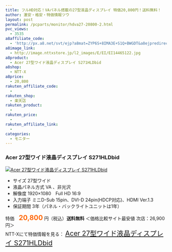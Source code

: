 ```yaml
---
title: フルHD対応！VAパネル搭載の27型液晶ディスプレイ 特価20,800円！送料無料！
author: 激安・格安・特価情報ツウ
layout: post
permalink: /pcparts/monitor/hdva27-20800-2.html
pvc_views:
  - 3535
a8affiliate_code:
  - 'http://px.a8.net/svt/ejp?a8mat=ZYP6S+8IMA3E+S1Q+BWGDT&a8ejpredirect=http://nttxstore.jp/_II_EI14465122'
a8image_link:
  - http://image.nttxstore.jp/l2_images/E/EI/EI14465122.jpg
a8product:
  - Acer 27型ワイド液晶ディスプレイ S271HLDbid
a8shop:
  - NTT-X
a8price:
  - 20,800
rakuten_affiliate_code:
  - 
rakuten_shop:
  - 楽天店
rakuten_product:
  - 
rakuten_price:
  - 
rakuten_affiliate_link:
  - 
categories:
  - モニター
---
```

### Acer 27型ワイド液晶ディスプレイ S271HLDbid

<div class="img-bg2 img_L">
  <a title="Acer 27型ワイド液晶ディスプレイ S271HLDbid" href="http://px.a8.net/svt/ejp?a8mat=ZYP6S+8IMA3E+S1Q+BWGDT&a8ejpredirect=http://nttxstore.jp/_II_EI14465122" target="_blank"><img src="http://i0.wp.com/image.nttxstore.jp/l2_images/E/EI/EI14465122.jpg?resize=120%2C120" border="0" alt="Acer 27型ワイド液晶ディスプレイ S271HLDbid" style="border: 0pt none;" data-recalc-dims="1" /></a>
</div>

<!--more-->

  * サイズ 27型ワイド
  * 液晶パネル方式 VA 、非光沢
  * 解像度 1920×1080　Full HD 16:9
  * 入力端子 ミニD-Sub 15pin、DVI-D 24pin(HDCP対応)、HDMI Ver.1.3
  * 保証期間 3年（パネル・バックライトユニットは1年）

特価　<span style="color: #ff6600; font-size: 150%;"><strong>20,800</strong></span> 円（税込）**送料無料** ＜価格比較サイト最安値 次店：26,900円＞  
NTT-Xにて特価情報を見る： <span style="font-size: 150%;"><a href="http://px.a8.net/svt/ejp?a8mat=ZYP6S+8IMA3E+S1Q+BWGDT&a8ejpredirect=http://nttxstore.jp/_II_EI14465122" target="_blank">Acer 27型ワイド液晶ディスプレイ S271HLDbid</a></span>